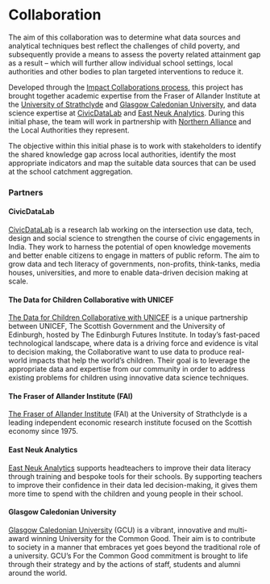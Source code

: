 # Collaboration

The aim of this collaboration was to determine what data sources and analytical techniques best reflect the challenges of child poverty, and subsequently provide a means to assess the poverty related attainment gap as a result – which will further allow individual school settings, local authorities and other bodies to plan targeted interventions to reduce it.

Developed through the [Impact Collaborations process](https://www.dataforchildrencollaborative.com/impact-collaborations-1), this project has brought together academic expertise from the Fraser of Allander Institute at the [University of Strathclyde](https://www.strath.ac.uk/business/economics/fraserofallanderinstitute/) and [Glasgow Caledonian University](https://www.gcu.ac.uk), and data science expertise at [CivicDataLab](https://civicdatalab.in) and [East Neuk Analytics](https://eastneukanalytics.com). During this initial phase, the team will work in partnership with [Northern Alliance](https://northernalliance.scot) and the Local Authorities they represent.

The objective within this initial phase is to work with stakeholders to identify the shared knowledge gap across local authorities, identify the most appropriate indicators and map the suitable data sources that can be used at the school catchment aggregation.

### Partners

#### CivicDataLab

[CivicDataLab](https://civicdatalab.in) is a research lab working on the intersection use data, tech, design and social science to strengthen the course of civic engagements in India. They work to harness the potential of open knowledge movements and better enable citizens to engage in matters of public reform. The aim to grow data and tech literacy of governments, non-profits, think-tanks, media houses, universities, and more to enable data-driven decision making at scale.

#### The Data for Children Collaborative with UNICEF

[The Data for Children Collaborative with UNICEF](https://www.dataforchildrencollaborative.com) is a unique partnership between UNICEF, The Scottish Government and the University of Edinburgh, hosted by The Edinburgh Futures Institute. In today’s fast-paced technological landscape, where data is a driving force and evidence is vital to decision making, the Collaborative want to use data to produce real-world impacts that help the world’s children. Their goal is to leverage the appropriate data and expertise from our community in order to address existing problems for children using innovative data science techniques.

#### The Fraser of Allander Institute (FAI)

[The Fraser of Allander Institute](https://www.strath.ac.uk/business/economics/fraserofallanderinstitute/]) (FAI) at the University of Strathclyde is a leading independent economic research institute focused on the Scottish economy since 1975.

#### East Neuk Analytics

[East Neuk Analytics](collaboration.md#objectives) supports headteachers to improve their data literacy through training and bespoke tools for their schools. By supporting teachers to improve their confidence in their data led decision-making, it gives them more time to spend with the children and young people in their school.

#### Glasgow Caledonian University

[Glasgow Caledonian University](https://www.gcu.ac.uk) (GCU) is a vibrant, innovative and multi-award winning University for the Common Good. Their aim is to contribute to society in a manner that embraces yet goes beyond the traditional role of a university. GCU’s For the Common Good commitment is brought to life through their strategy and by the actions of staff, students and alumni around the world.

